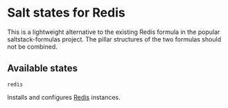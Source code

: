 # Salt states for Redis

This is a lightweight alternative to the existing Redis formula in the popular saltstack-formulas project. The pillar structures of the two formulas should not be combined.

## Available states

`redis`

Installs and configures [Redis](https://redis.io/) instances.
